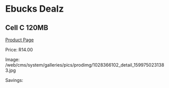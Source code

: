 
# Ebucks Dealz
## Cell C 120MB
[Product Page](https://www.ebucks.com/web/shop/productSelected.do?prodId=1028366102&catId=300)

Price: R14.00

Image: /web/cms/system/galleries/pics/prodimg/1028366102_detail_1599750231383.jpg

Savings: 


	